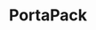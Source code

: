 ---
title: PortaPack
description: 📦 Bundle and minify HTML and all its dependencies into a single portable file.
layout: home
hero:
  name: PortaPack
  text: Bundle any HTML or site into one optimized file.
  tagline: Recursively crawl, embed, and minify all scripts, styles, and images into a single portable .html.
  image:
    src: /logo.png
    alt: PortaPack Logo
  actions:
    - theme: brand
      text: Get Started
      link: /getting-started
    - theme: alt
      text: GitHub
      link: https://github.com/manicinc/portapack
features:
  - icon: 🧳
    title: Single-File Output
    details: Everything packed — HTML, CSS, JS, fonts, images — into one fully portable file.
  - icon: 🚀
    title: CLI + Node API
    details: Use it as a CLI or integrate with Node.js scripts and build tools.
  - icon: 🌐
    title: Recursively Crawl Pages
    details: Follow internal links, crawl sites, and bundle multiple pages with templates.
  - icon: 🧼
    title: Minify Everything
    details: Minify HTML, CSS, and JS with fine-grained control over what gets compressed.
  - icon: 🧠
    title: Smart Defaults
    details: Sensible output paths, base URLs, and intelligent embedding for fast builds.
  - icon: 🤝
    title: Open Source & Developer Friendly
    details: MIT licensed, tested, documented, and easy to contribute to.

footer: Built by [Manic.agency](https://manic.agency) — Open Source & Empowering Designers and Developers
---